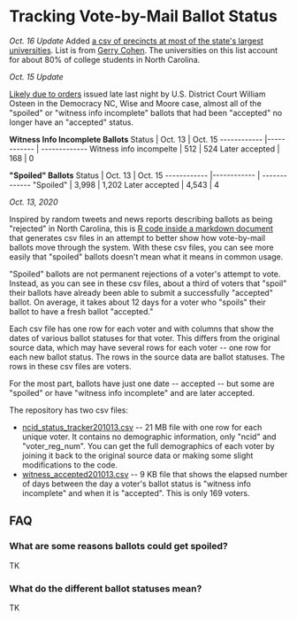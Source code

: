 # Tracking Vote-by-Mail Ballot Status

*Oct. 16 Update*
Added [a csv of precincts at most of the state's largest universities](https://github.com/carolinadatadesk/nc_absentee_2020/blob/main/data/precincts_colleges_nc.csv). List is from [Gerry Cohen](@gercohen). The universities on this list account for about 80% of college students in North Carolina.

*Oct. 15 Update*

[Likely due to orders](https://www.ncsbe.gov/news/press-releases/2020/10/15/statement-executive-director-karen-brinson-bell) issued late last night by U.S. District Court William Osteen in the Democracy NC, Wise and Moore case, almost all of the "spoiled" or  "witness info incomplete" ballots that had been "accepted" no longer have an "accepted" status. 


**Witness Info Incomplete Ballots**
Status | Oct. 13 | Oct. 15
------------ |------------ | -------------
Witness info incompelte | 512 | 524
Later accepted | 168 | 0


**"Spoiled" Ballots**
Status | Oct. 13 | Oct. 15
------------ |------------ | -------------
"Spoiled" | 3,998 | 1,202
Later accepted | 4,543 | 4


*Oct. 13, 2020*

Inspired by random tweets and news reports describing ballots as being "rejected" in North Carolina, this is [R code inside a markdown document](https://github.com/carolinadatadesk/nc_absentee_2020/blob/main/nc_abst_ballot_status_2020.Rmd) that generates csv files in an attempt to better show how vote-by-mail ballots move through the system. With these csv files, you can see more easily that "spoiled" ballots doesn't mean what it means in common usage. 

"Spoiled" ballots are not permanent rejections of a voter's attempt to vote. Instead, as you can see in these csv files, about a third of voters that "spoil" their ballots have already been able to submit a successfully "accepted" ballot. On average, it takes about 12 days for a voter who "spoils" their ballot to have a fresh ballot "accepted."

Each csv file has one row for each voter and with columns that show the dates of various ballot statuses for that voter. This differs from the original source data, which may have several rows for each voter -- one row for each new ballot status. The rows in the source data are ballot statuses. The rows in these csv files are voters.

For the most part, ballots have just one date -- accepted -- but some are "spoiled" or have "witness info incomplete" and are later accepted.

The repository has two csv files:
* [ncid_status_tracker201013.csv](https://github.com/carolinadatadesk/nc_absentee_2020/blob/main/ncid_status_tracker201013.csv) -- 21 MB file with one row for each unique voter. It contains no demographic information, only "ncid" and "voter_reg_num". You can get the full demographics of each voter by joining it back to the original source data or making some slight modifications to the code.
* [witness_accepted201013.csv](https://github.com/carolinadatadesk/nc_absentee_2020/blob/main/witness_accepted201013.csv) -- 9 KB file that shows the elapsed number of days between the day a voter's ballot status is "witness info incomplete" and when it is "accepted". This is only 169 voters.

## FAQ

### What are some reasons ballots could get spoiled?
TK

### What do the different ballot statuses mean?
TK

